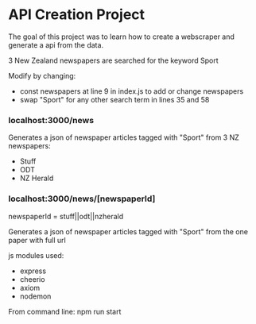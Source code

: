 # API Creation Project

The goal of this project was to learn how to create a webscraper and generate a api from the data.

3 New Zealand newspapers are searched for the keyword Sport

Modify by changing:
- const newspapers at line 9 in index.js to add or change newspapers
- swap "Sport" for any other search term in lines 35 and 58


### localhost:3000/news

Generates a json of newspaper articles tagged with "Sport" from 3 NZ newspapers:
- Stuff
- ODT
- NZ Herald

### localhost:3000/news/[newspaperId]

newspaperId = stuff||odt||nzherald

Generates a json of newspaper articles tagged with "Sport" from the one paper with full url

js modules used:

- express
- cheerio
- axiom
- nodemon

From command line:   npm run start 
